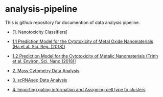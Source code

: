 # analysis-pipeline

This is github repository for documention of data analysis pipeline.  

- [1. Nanotoxicity Classifiers] 
- [1.1 Prediction Model for the Cytotoxicity of Metal Oxide Nanomaterials (Ha et al. Sci. Rep. (2018))](https://github.com/yoon-lab/analysis-pipeline/blob/main/%231Toxicity/toxicity_classifier.md)  
- [1.2 Prediction Model for the Cytotoxicity of Metalic Nanomaterials (Trinh et al. Environ. Sci. Nano (2018))](https://github.com/yoon-lab/analysis-pipeline/tree/main/%231Toxicity/Trinh_ESNano_2018)  

- [2. Mass Cytometry Data Analysis](https://github.com/yoon-lab/analysis-pipeline/blob/main/%232Mass/CyTOF_analysis.md)  

- [3. scRNAseq Data Analysis](https://github.com/yoon-lab/analysis-pipeline/blob/main/%233scRNAseq/scRNAseq_analysis.md)

- [4. Importing gating information and Assigning cell type to clusters](https://github.com/yoon-lab/analysis-pipeline/blob/main/%232Mass/Importing_gating_hierarchy.md)
